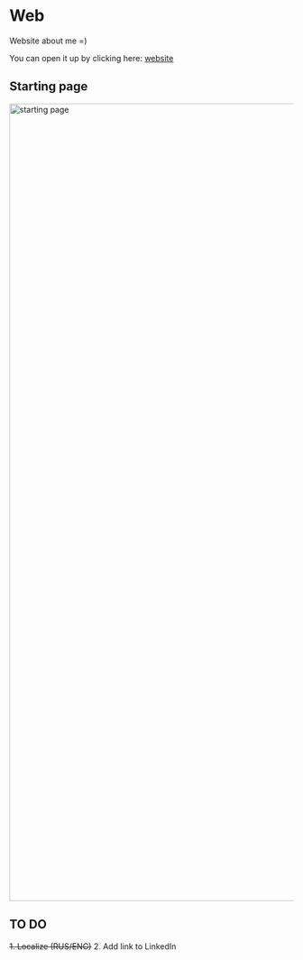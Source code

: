 # Web
Website about me =)

You can open it up by clicking here: [website](https://iglebov.github.io/web/)
## Starting page
<img width="1414" alt="starting page" src="https://github.com/iglebov/web/assets/41822761/adac09d3-964d-424d-b8cc-3079f95362c5">

## TO DO
~~1. Localize (RUS/ENG)~~
2. Add link to LinkedIn
